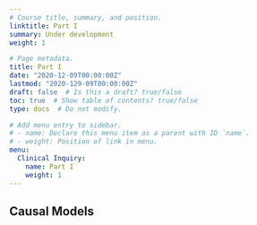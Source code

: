 ```yaml
---
# Course title, summary, and position.
linktitle: Part I
summary: Under development
weight: 1

# Page metadata.
title: Part I
date: "2020-12-09T00:00:00Z"
lastmod: "2020-129-09T00:00:00Z"
draft: false  # Is this a draft? true/false
toc: true  # Show table of contents? true/false
type: docs  # Do not modify.

# Add menu entry to sidebar.
# - name: Declare this menu item as a parent with ID `name`.
# - weight: Position of link in menu.
menu:
  Clinical Inquiry:
    name: Part I
    weight: 1
---
```


## Causal Models
